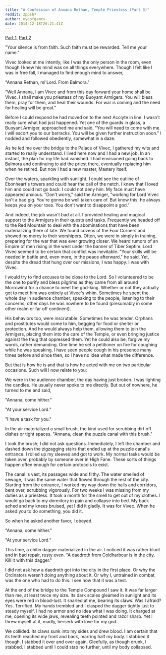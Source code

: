 ```yaml
---
title: "A Confession of Annana Rethan, Temple Priestess (Part 3)"
reddit: 2ppsh7
author: eyeofgames
date: 2014-12-18T20:21:41Z
---
```


[Part 1](http://redd.it/2odp26), [Part 2](http://redd.it/2ozkib)

"Your silence is from faith. Such faith must be rewarded. Tell me your name."

Vivec looked at me intently, like I was the only person in the room, even though I knew his mind was on all things everywhere. Though I felt like I was in free fall, I managed to find enough mind to answer,

"Annana Rethan, mi'Lord. From Balmora."

"Well Annana, I am Vivec and from this day forward your home shall be Vivec. I shall make you priestess of my Buoyant Armigers. You will bless them, pray for them, and heal their wounds. For war is coming and the need for healing will be great."

Before I could respond he had moved on to the next Acolyte in line. I wasn't really sure what had just happened. Yet one of the guards in glass, a Buoyant Armiger, approached me and said, "You will need to come with me. I will escort you to our barracks. You will be given further instruction soon." I nodded and followed obediently, somewhat in a daze.

As he led me over the bridge to the Palace of Vivec, I gathered my wits and started to really understand. I lived here now and I had a new job. In an instant, the plan for my life had vanished.  I had envisioned going back to Balmora and continuing to aid the priest there, eventually replacing him when he retired. But now I had a new master, Mastery itself.

Over the waters, sparkling with sunlight, I could see the outline of Ebonheart's towers and could hear the call of the netch. I knew that I loved him and could not go back. I could not deny him. My face must have appeared anxious. "Don't worry," said the Armiger, "working for Lord Vivec isn't a bad gig. You're gonna be well taken care of. But know this: he always keeps you on your toes. You don't want to disappoint a god."

And indeed, the job wasn't bad at all. I provided healing and magical support to the Armigers in their quests and tasks. Frequently we headed off to the Red Mountain to deal with the abominations that have been materializing there of late. We found covens of the Four Corners and showed no mercy to their worshipers. Often, we were in simply in training, preparing for the war that was ever growing closer. We heard rumors of an Empire of men rising in the west under the banner of Tiber Septim. Lord Vivec seemed to be certain that conflict was inevitable. "Your skills will be needed in battle and, even more, in the peace afterward," he said. Yet, despite the dread that hung over our missions, I was happy. I was with Vivec.

I would try to find excuses to be close to the Lord. So I volunteered to be the one to purify and bless pilgrims as they came from all around Morrowind for a chance to meet the god-king. Whether or not they actually got to meet him was entirely at Vivec's whim. Sometimes he spent the whole day in audience chamber, speaking to the people, listening to their concerns; other days he was nowhere to be found (presumably in some other realm or far off continent).

His behaviors too, were inscrutable. Sometimes he was tender. Orphans and prostitutes would come to him, begging for food or shelter or protection. And he would always help them, allowing them to join the Armigers, placing them into the care of the Temple, or even bringing justice against the thug that oppressed them. Yet he could also be, forgive my words, rather demanding. One time he set a petitioner on fire for coughing while he was speaking. I have seen people cough in his presence many times before and since then, so I have no idea what made the difference.

But that is how he is and that is how he acted with me on two particular occasions. Such will I now relate to you:

We were in the audience chamber, the day having just broken. I was lighting the candles. He usually never spoke to me directly. But out of nowhere, he turned to me and said,

"Annana, come hither."

"At your service Lord."

"I have a task for you."

In the air materialized a small brush, the kind used for scrubbing dirt off dishes or tight spaces.
"Annana, clean the puzzle canal with this brush."

I took the brush; I did not ask questions. Immediately, I left the chamber and dashed down the zigzagging stairs that ended up at the puzzle canal's entrance. I rolled up my sleeves and got to work. My normal tasks would be taken over, probably by someone over in High Fane. These sorts of things happen often enough for certain protocols to exist.

The canal is vast, its passages wide and filthy. The water smelled of sewage, it was the same water that flowed through the rest of the city.  Starting from the entrance, I worked my way down the halls and corridors, bent over, scrubbing vigorously. For two weeks I was missing from my duties as a priestess. It took a month for the smell to get out of my clothes. I would go back to my dormitory in pain and collapse into bed. My back ached and my knees bruised, yet I did it gladly. It was for Vivec. When he asked you to do something, you did it.

So when he asked another favor, I obeyed.

"Annana, come hither."

"At your service Lord."

This time, a chitin dagger materialized in the air. I noticed it was rather blunt and in bad repair, rusty even.
"A daedroth from Coldharbour is in the city. Kill it with this dagger."

I did not ask how a daedroth got into the city in the first place. Or why the Ordinators weren't doing anything about it. Or why I, untrained in combat, was the one who had to do this. I see now that it was a test.

At the end of the bridge to the Temple Compound I saw it. It was far larger than me, at least twice my size. Its dark scales gleamed in sunlight and its eyes were red in blood-lust. It snarled at me, bearing its claws. Was I afraid? Yes. Terrified. My hands trembled and I clasped the dagger tightly just to steady myself. I had no armor and no idea what I was doing. It charged at me, opening its wide jaws, revealing teeth pointed and razor sharp. Yet I threw myself at it, madly, berserk with love for my god.

We collided. Its claws sunk into my sides and drew blood. I am certain that its teeth reached my front and back, marring half my body. I stabbed it though. I stabbed it over and over again. Gleefully, as though drunk, I stabbed. I stabbed until I could stab no further, until my body collapsed.

